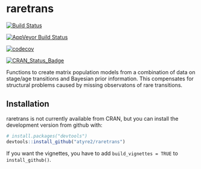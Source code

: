 
<!-- README.md is generated from README.Rmd. Please edit that file -->

# raretrans

[![Build
Status](https://travis-ci.com/atyre2/raretrans.svg?token=fZ6v1nEUhWRrRW3uj9TH&branch=master)](https://travis-ci.com/atyre2/raretrans)

[![AppVeyor Build
Status](https://ci.appveyor.com/api/projects/status/github/atyre2/raretrans?branch=master&svg=true)](https://ci.appveyor.com/project/atyre2/raretrans)

[![codecov](https://codecov.io/gh/atyre2/raretrans/branch/master/graph/badge.svg?token=NWFl8m4owW)](https://codecov.io/gh/atyre2/raretrans)

[![CRAN\_Status\_Badge](http://www.r-pkg.org/badges/version/raretrans)](https://cran.r-project.org/package=raretrans)

Functions to create matrix population models from a combination of data
on stage/age transitions and Bayesian prior information. This
compensates for structural problems caused by missing observatons of
rare transitions.

## Installation

raretrans is not currently available from CRAN, but you can install the
development version from github with:

``` r
# install.packages("devtools")
devtools::install_github("atyre2/raretrans")
```

If you want the vignettes, you have to add `build_vignettes = TRUE` to
`install_github()`.
